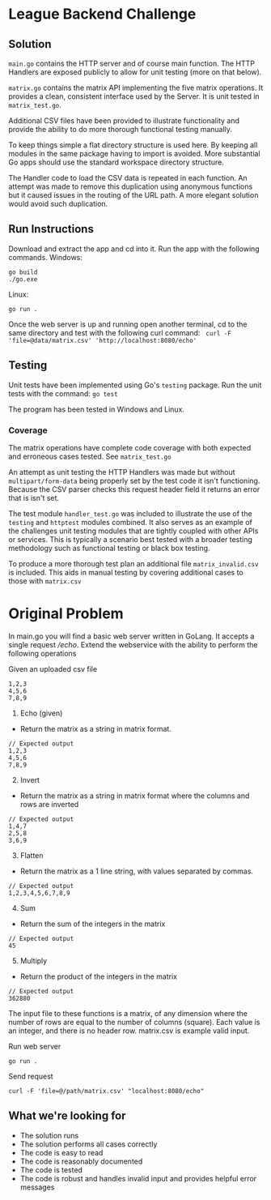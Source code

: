 
# League Backend Challenge

## Solution
`main.go` contains the HTTP server and of course main function.  The HTTP Handlers are exposed publicly to allow for unit testing (more on that below).

`matrix.go` contains the matrix API implementing the five matrix operations.  It provides a clean, consistent interface used by the Server.  It is unit tested in `matrix_test.go`.

Additional CSV files have been provided to illustrate functionality and provide
the ability to do more thorough functional testing manually.

To keep things simple a flat directory structure is used here.  By keeping all modules in the same package having to import is avoided.  More substantial Go apps should use the standard workspace directory structure.

The Handler code to load the CSV data is repeated in each function.  An attempt was made to remove this duplication using anonymous functions but it caused issues in the routing of the URL path.  A more elegant solution would avoid such duplication.

## Run Instructions
Download and extract the app and cd into it.  Run the app with the following commands.
Windows:
```
go build
./go.exe
```
Linux:
```
go run .
```
Once the web server is up and running open another terminal, cd to the same directory and test with the following curl command:
` curl -F 'file=@data/matrix.csv' 'http://localhost:8080/echo'`

## Testing
Unit tests have been implemented using Go's `testing` package.
Run the unit tests with the command:
`go test`

The program has been tested in Windows and Linux.

### Coverage
The matrix operations have complete code coverage with both expected and erroneous cases tested.  See `matrix_test.go`

An attempt as unit testing the HTTP Handlers was made but without `multipart/form-data` being properly set by the test code it isn't functioning.  Because the CSV parser checks this request header field it returns an error that is isn't set.

The test module `handler_test.go` was included to illustrate the use of the `testing` and `httptest` modules combined.  It also serves as an example of the challenges unit testing modules that are tightly coupled with other APIs or services.  This is typically a scenario best tested with a broader testing methodology such as functional testing or black box testing.

To produce a more thorough test plan an additional file `matrix_invalid.csv` is included.  This aids in manual testing by covering additional cases to those with `matrix.csv`


# Original Problem
In main.go you will find a basic web server written in GoLang. It accepts a single request _/echo_. Extend the webservice with the ability to perform the following operations

Given an uploaded csv file
```
1,2,3
4,5,6
7,8,9
```

1. Echo (given)
- Return the matrix as a string in matrix format.
```
// Expected output
1,2,3
4,5,6
7,8,9
```

2. Invert
- Return the matrix as a string in matrix format where the columns and rows are inverted
```
// Expected output
1,4,7
2,5,8
3,6,9
```

3. Flatten
- Return the matrix as a 1 line string, with values separated by commas.
```
// Expected output
1,2,3,4,5,6,7,8,9
```

4. Sum
- Return the sum of the integers in the matrix
```
// Expected output
45
```

5. Multiply
- Return the product of the integers in the matrix
```
// Expected output
362880
```

The input file to these functions is a matrix, of any dimension where the number of rows are equal to the number of columns (square). Each value is an integer, and there is no header row. matrix.csv is example valid input.

Run web server
```
go run .
```

Send request
```
curl -F 'file=@/path/matrix.csv' "localhost:8080/echo"
```

## What we're looking for
- The solution runs
- The solution performs all cases correctly
- The code is easy to read
- The code is reasonably documented
- The code is tested
- The code is robust and handles invalid input and provides helpful error messages